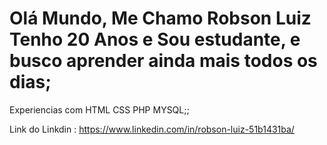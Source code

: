 # Olá Mundo, Me Chamo Robson Luiz Tenho 20 Anos e Sou estudante, e busco aprender ainda mais todos os dias;

  Experiencias com HTML CSS PHP MYSQL;;
  
  Link do Linkdin : https://www.linkedin.com/in/robson-luiz-51b1431ba/
